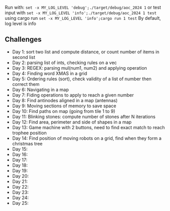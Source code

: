 Run with:
`set -x MY_LOG_LEVEL 'debug';./target/debug/aoc_2024 1`
or test input with
`set -x MY_LOG_LEVEL 'info';./target/debug/aoc_2024 1 test`
using cargo run
`set -x MY_LOG_LEVEL 'info';cargo run 1 test`
By default, log level is info



## Challenges
- Day  1: sort two list and compute distance, or count number of items in second list
- Day  2: parsing list of ints, checking rules on a vec
- Day  3: REGEX: parsing mul(num1, num2) and applying operation
- Day  4: Finding word XMAS in a grid
- Day  5: Ordering rules (sort), check validity of a list of number then correct them
- Day  6: Navigating in a map
- Day  7: Fiding operations to apply to reach a given number
- Day  8: Find antinodes aligned in a map (antennas)
- Day  9: Moving sections of memory to save space
- Day 10: Find paths on map (going from tile 1 to 9)
- Day 11: Blinking stones: compute number of stones after N iterations
- Day 12: Find area, perimeter and side of shapes in a map
- Day 13: Game machine with 2 buttons, need to find exact match to reach trophee position
- Day 14: Find position of moving robots on a grid, find when they form a christmas tree
- Day 15:
- Day 16:
- Day 17:
- Day 18:
- Day 19:
- Day 20:
- Day 21:
- Day 22:
- Day 23:
- Day 24:
- Day 25:
